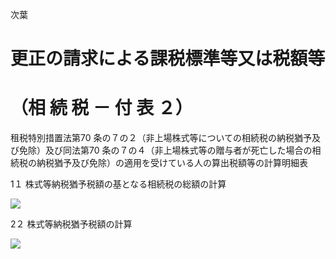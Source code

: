 次葉

# 更正の請求による課税標準等又は税額等

# （相 続 税 － 付 表 ２）

租税特別措置法第70 条の７の２（非上場株式等についての相続税の納税猶予及び免除）及び同法第70 条の７の４（非上場株式等の贈与者が死亡した場合の相続税の納税猶予及び免除）の適用を受けている人の算出税額等の計算明細表

1１ 株式等納税猶予税額の基となる相続税の総額の計算

![](https://www.nta.go.jp/tmp/eecea90a-8fe6-469e-b80f-bd1dfa6429d3/images/e40465076db9631a5ed9b5869b6eb5ea5fe7d631f1b0886095076c9344e12a9e.jpg)

2２ 株式等納税猶予税額の計算

![](https://www.nta.go.jp/tmp/eecea90a-8fe6-469e-b80f-bd1dfa6429d3/images/7b129b5c01b803aec1b818929b192a0b464984119c0e83af2048dc15133f9744.jpg)